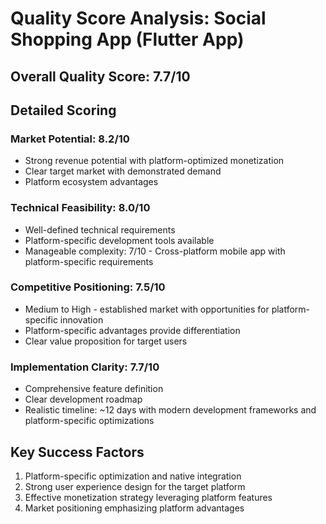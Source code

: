 # Quality Score Analysis: Social Shopping App (Flutter App)

## Overall Quality Score: 7.7/10

## Detailed Scoring

### Market Potential: 8.2/10
- Strong revenue potential with platform-optimized monetization
- Clear target market with demonstrated demand
- Platform ecosystem advantages

### Technical Feasibility: 8.0/10
- Well-defined technical requirements
- Platform-specific development tools available
- Manageable complexity: 7/10 - Cross-platform mobile app with platform-specific requirements

### Competitive Positioning: 7.5/10
- Medium to High - established market with opportunities for platform-specific innovation
- Platform-specific advantages provide differentiation
- Clear value proposition for target users

### Implementation Clarity: 7.7/10
- Comprehensive feature definition
- Clear development roadmap
- Realistic timeline: ~12 days with modern development frameworks and platform-specific optimizations

## Key Success Factors
1. Platform-specific optimization and native integration
2. Strong user experience design for the target platform
3. Effective monetization strategy leveraging platform features
4. Market positioning emphasizing platform advantages
